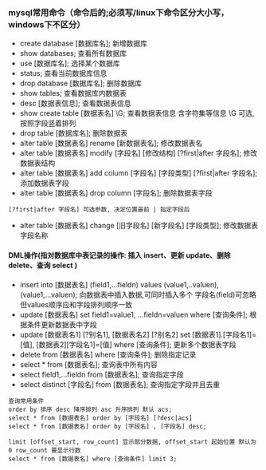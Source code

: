 ### mysql常用命令（命令后的;必须写/linux下命令区分大小写，windows下不区分）
- create database [数据库名];  新增数据库
- show databases; 查看所有数据库
- use [数据库名]; 选择某个数据库
- status; 查看当前数据库信息
- drop database [数据库名]; 删除数据库
- show tables; 查看数据库内数据表
- desc [数据表信息]; 查看数据表信息
- show create table [数据表名] \G; 查看数据表信息 含字符集等信息 \G 可选, 按照字段竖着排列
- drop table [数据库名]; 删除数据表
- alter table [数据表名] rename [新数据表名]; 修改数据表名
- alter table [数据表名] modify [字段名] [修改结构] [?first|after 字段名]; 修改数据表结构
- alter table [数据表名] add column [字段名] [字段类型] [?first|after 字段名]; 添加数据表字段
- alter table [数据表名] drop column [字段名]; 删除数据表字段
```
[?first|after 字段名] 可选参数, 决定位置最前 | 指定字段后
```
- alter table [数据表名] change [旧字段名] [新字段名] [字段类型]; 修改数据表字段名称

#### DML操作(指对数据库中表记录的操作: 插入 insert、更新 update、删除 delete、查询 select )
- insert into [数据表名] (field1,...fieldn) values (value1,..valuen),(value1,...valuen); 向数据表中插入数据,可同时插入多个 字段名(field)可忽略但values顺序应和字段排列顺序一致
- update [数据表名] set field1=value1, ...fieldn=valuen where [查询条件]; 根据条件更新数据表中字段
- update [数据表名1] [?别名1], [数据表名2] [?别名2] set [数据表1].[字段名1]=[值], [数据表2][字段名1]=[值] where [查询条件];
更新多个数据表字段
- delete from [数据表名] where [查询条件]; 删除指定记录
- select * from [数据表名]; 查询表中所有内容
- select field1,...fieldn from [数据表名]; 查询指定字段
- select distinct [字段名] from [数据表名]; 查询指定字段并且去重
```
查询常用条件
order by 排序 desc 降序排列 asc 升序排列 默认 acs;
select * from [数据表名] order by [字段名] [?desc|acs]
select * from [数据表名] order by [字段名] , [字段名] desc;

limit [offset_start, row_count] 显示部分数据, offset_start 起始位置 默认为0 row_count 要显示行数
select * from [数据表名] where [查询条件] limit 3;
```